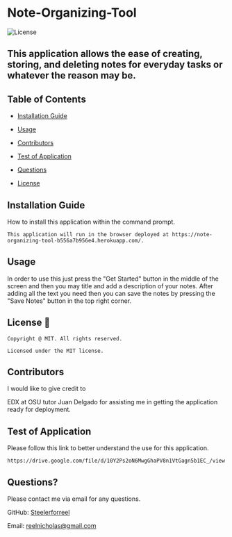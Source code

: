 # Note-Organizing-Tool
  ![License](https://img.shields.io/badge/license-MIT-green.svg)
  ## This application allows the ease of creating, storing, and deleting notes for everyday tasks or whatever the reason may be.

  ## Table of Contents
  
  * [Installation Guide](#install)
  
  * [Usage](#usage)

  * [Contributors](#contributors)

  * [Test of Application](#testing)

  * [Questions](#questions)

  * [License](#license-📛)

  ## Installation Guide
  
  How to install this application within the command prompt.

  ```
  This application will run in the browser deployed at https://note-organizing-tool-b556a7b956e4.herokuapp.com/.
  ```


  ## Usage
  In order to use this just press the "Get Started" button in the middle of the screen and then you may title and add a description of your notes. After adding all the text you need then you can save the notes by pressing the "Save Notes" button in the top right corner. 

  ## License 📛 

    Copyright @ MIT. All rights reserved.

    Licensed under the MIT license.

  ## Contributors

  I would like to give credit to

  EDX at OSU tutor Juan Delgado for assisting me in getting the application ready for deployment.

  ## Test of Application

  Please follow this link to better understand the use for this application.

  ```
  https://drive.google.com/file/d/10Y2Ps2oN6MwgGhaPV8n1VtGagn5b1EC_/view
  ```
  
  ## Questions?

  Please contact me via email for any questions.

  GitHub: [Steelerforreel](https://github.com/Steelerforreel/)

  Email: reelnicholas@gmail.com